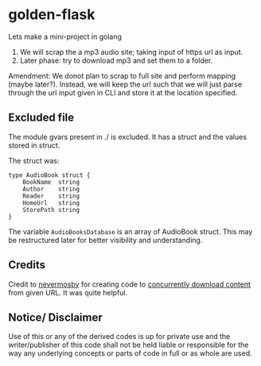 # golden-flask
Lets make a mini-project in golang

1. We will scrap the a mp3 audio site; taking input of https url as input.
2. Later phase: try to download mp3 and set them to a folder.

Amendment: We donot plan to scrap to full site and perform mapping (maybe later?). 
Instead, we will keep the url such that we will just parse through the url input given
in CLI and store it at the location specified.

## Excluded file
The module gvars present in ./ is excluded. It has a struct and the values stored in struct.

The struct was:
```
type AudioBook struct {
	BookName  string
	Author    string
	Reader    string
	HomeUrl   string
	StorePath string
}
```

The variable ```AudioBooksDatabase``` is an array of AudioBook struct. This may be restructured later for better visibility and understanding.

## Credits
Credit to [nevermosby](https://gist.github.com/nevermosby) for creating code to [concurrently download content](https://gist.github.com/nevermosby/b54d473ea9153bb75eebd14d8d816544) from given URL. It was quite helpful.

## Notice/ Disclaimer
Use of this or any of the derived codes is up for private use and the writer/publisher of this code shall not be held liable or responsible for the way any underlying concepts or parts of code in full or as whole are used.